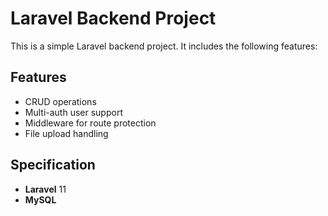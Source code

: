 # Laravel Backend Project

This is a simple Laravel backend project. It includes the following features:

## Features
- CRUD operations
- Multi-auth user support
- Middleware for route protection
- File upload handling

## Specification
- **Laravel** 11
- **MySQL**
